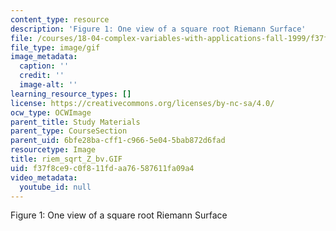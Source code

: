 ```yaml
---
content_type: resource
description: 'Figure 1: One view of a square root Riemann Surface'
file: /courses/18-04-complex-variables-with-applications-fall-1999/f37f8ce9c0f811fdaa76587611fa09a4_riem_sqrt_Z_bv.GIF
file_type: image/gif
image_metadata:
  caption: ''
  credit: ''
  image-alt: ''
learning_resource_types: []
license: https://creativecommons.org/licenses/by-nc-sa/4.0/
ocw_type: OCWImage
parent_title: Study Materials
parent_type: CourseSection
parent_uid: 6bfe28ba-cff1-c966-5e04-5bab872d6fad
resourcetype: Image
title: riem_sqrt_Z_bv.GIF
uid: f37f8ce9-c0f8-11fd-aa76-587611fa09a4
video_metadata:
  youtube_id: null
---
```

Figure 1: One view of a square root Riemann Surface
